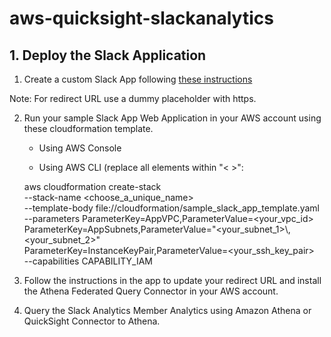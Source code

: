 # aws-quicksight-slackanalytics

## 1. Deploy the Slack Application

1. Create a custom Slack App following [these instructions](https://api.slack.com/scopes/admin.conversations:write)

Note: For redirect URL use a dummy placeholder with https.

2. Run your sample Slack App Web Application in your AWS account using these cloudformation template. 

    - Using AWS Console
    
    - Using AWS CLI (replace all elements within "< >":
    

    aws cloudformation create-stack \
        --stack-name <choose_a_unique_name> \
        --template-body file://cloudformation/sample_slack_app_template.yaml \
        --parameters ParameterKey=AppVPC,ParameterValue=<your_vpc_id>\
            ParameterKey=AppSubnets,ParameterValue="<your_subnet_1>\\,<your_subnet_2>" \
            ParameterKey=InstanceKeyPair,ParameterValue=<your_ssh_key_pair> \
        --capabilities CAPABILITY_IAM
  
        
3. Follow the instructions in the app to update your redirect URL and install the Athena Federated Query Connector in your AWS account. 

4. Query the Slack Analytics Member Analytics using Amazon Athena or QuickSight Connector to Athena. 